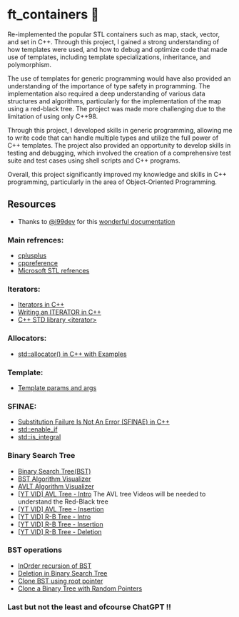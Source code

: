 # ft_containers 🫙
Re-implemented the popular STL containers such as map, stack, vector, and set in C++. Through this project, I gained a strong understanding of how templates were used, and how to debug and optimize code that made use of templates, including template specializations, inheritance, and polymorphism. 

The use of templates for generic programming would have also provided an understanding of the importance of type safety in programming. The implementation also required a deep understanding of various data structures and algorithms, particularly for the implementation of the map using a red-black tree. The project was made more challenging due to the limitation of using only C++98.

Through this project, I developed skills in generic programming, allowing me to write code that can handle multiple types and utilize the full power of C++ templates. The project also provided an opportunity to develop skills in testing and debugging, which involved the creation of a comprehensive test suite and test cases using shell scripts and C++ programs. 

Overall, this project significantly improved my knowledge and skills in C++ programming, particularly in the area of Object-Oriented Programming.

## Resources

- Thanks to [@i99dev](https://github.com/i99dev) for this [wonderful documentation](https://i99dev.notion.site/ft-Containers-Projects-64265996e6214fa5b7458e11ddccdaa2)

### Main refrences:
- [cplusplus](https://cplusplus.com/reference/vector/vector/?kw=vector)
- [cppreference](https://en.cppreference.com/w/cpp/container/vector)
- [Microsoft STL refrences](https://learn.microsoft.com/en-us/cpp/standard-library/cpp-standard-library-reference?view=msvc-170)
### Iterators:
- [Iterators in C++](https://www.youtube.com/watch?v=SgcHcbQ0RCQ)
- [Writing an ITERATOR in C++](https://www.youtube.com/watch?v=F9eDv-YIOQ0)
- [C++ STD library <iterator\>](https://learn.microsoft.com/en-us/cpp/standard-library/iterator?view=msvc-170)
### Allocators:
- [std::allocator() in C++ with Examples
](https://www.geeksforgeeks.org/stdallocator-in-cpp-with-examples/)

### Template:
- [Template params and args](https://en.cppreference.com/w/cpp/language/template_parameters)

### SFINAE:
- [Substitution Failure Is Not An Error (SFINAE) in C++](https://www.geeksforgeeks.org/substitution-failure-is-not-an-error-sfinae-in-cpp/)
- [std::enable_if](https://cplusplus.com/reference/type_traits/enable_if/)
- [std::is_integral](https://learn.microsoft.com/en-us/cpp/standard-library/is-integral-class?view=msvc-170)

### Binary Search Tree
- [Binary Search Tree(BST)](https://www.programiz.com/dsa/binary-search-tree)
- [BST Algorithm Visualizer](https://www.cs.usfca.edu/~galles/visualization/BST.html)
- [AVLT Algorithm Visualizer](https://www.cs.usfca.edu/~galles/visualization/AVLtree.html)
- [[YT VID] AVL Tree - Intro](https://www.youtube.com/watch?v=YWqla0UX-38&list=PLdo5W4Nhv31bbKJzrsKfMpo_grxuLl8LU&index=61)
The AVL tree Videos will be needed to understand the Red-Black tree
- [[YT VID] AVL Tree - Insertion](https://www.youtube.com/watch?v=_8qqlVH5NC0&list=PLdo5W4Nhv31bbKJzrsKfMpo_grxuLl8LU&index=62)
- [[YT VID] R-B Tree - Intro](https://youtu.be/3RQtq7PDHog)
- [[YT VID] R-B Tree - Insertion](https://www.youtube.com/watch?v=qA02XWRTBdw&list=PLdo5W4Nhv31bbKJzrsKfMpo_grxuLl8LU&index=65)
- [[YT VID] R-B Tree - Deletion](https://www.youtube.com/watch?v=w5cvkTXY0vQ&t=201s)

### BST operations
- [InOrder recursion of BST](https://medium.com/javarevisited/how-to-print-nodes-of-a-binary-search-tree-in-sorted-order-8a4e52eb8856#:~:text=You%20start%20traversal%20from%20the,the%20binary%20tree%20are%20visited.)
- [Deletion in Binary Search Tree](https://www.geeksforgeeks.org/deletion-in-binary-search-tree/)
- [Clone BST using root pointer](https://www.techcrashcourse.com/2016/06/c-program-to-create-duplicate-binary-tree.html)
- [Clone a Binary Tree with Random Pointers](https://www.geeksforgeeks.org/clone-binary-tree-random-pointers/)

### Last but not the least and ofcourse ChatGPT !!


